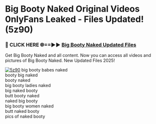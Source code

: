 # Big Booty Naked Original Videos 0nlyFans Leaked - Files Updated! (5z90)

<h3>🔴 CLICK HERE 🌐==►► <a href="https://tinyurl.com/up5wt9bj" rel="nofollow">Big Booty Naked Updated Files</a></h3>

Get Big Booty Naked and all content. Now you can access all videos and pictures of Big Booty Naked. New Updated Files 2025!

[![5z90](https://i.imgur.com/ABiUzMV.gif)](https://tinyurl.com/up5wt9bj)
big booty babes naked<br>
booty big naked<br>
booty naked<br>
big booty ladies naked<br>
big naked booty<br>
butt booty naked<br>
naked big booty<br>
big booty women naked<br>
butt naked booty<br>
pics of naked booty